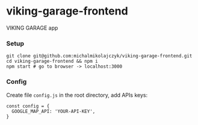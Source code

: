 # viking-garage-frontend
VIKING GARAGE app

### Setup
```
git clone git@github.com:michalmikolajczyk/viking-garage-frontend.git
cd viking-garage-frontend && npm i
npm start # go to browser -> localhost:3000
```

### Config
Create file `config.js` in the root directory, add APIs keys:
```
const config = {
  GOOGLE_MAP_API: 'YOUR-API-KEY',
}
```
